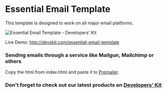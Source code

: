 # Essential Email Template

This template is designed to work on all major email platforms.

![Essential Email Template - Developers' Kit](https://raw.github.com/devskit/essential-email-template/master/preview.jpg)

Live Demo: http://devskit.com/essential-email-template

### Sending emails through a service like Mailgun, Mailchimp or others

Copy the html from index.html and paste it to [Premailer](http://premailer.dialect.ca/). 

### Don't forget to check out our latest products on [Developers' Kit](http://devskit.com/)